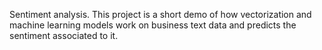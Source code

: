 Sentiment analysis.
This project is a short demo of how vectorization and machine learning models work on  business text data and predicts the sentiment associated to it.
